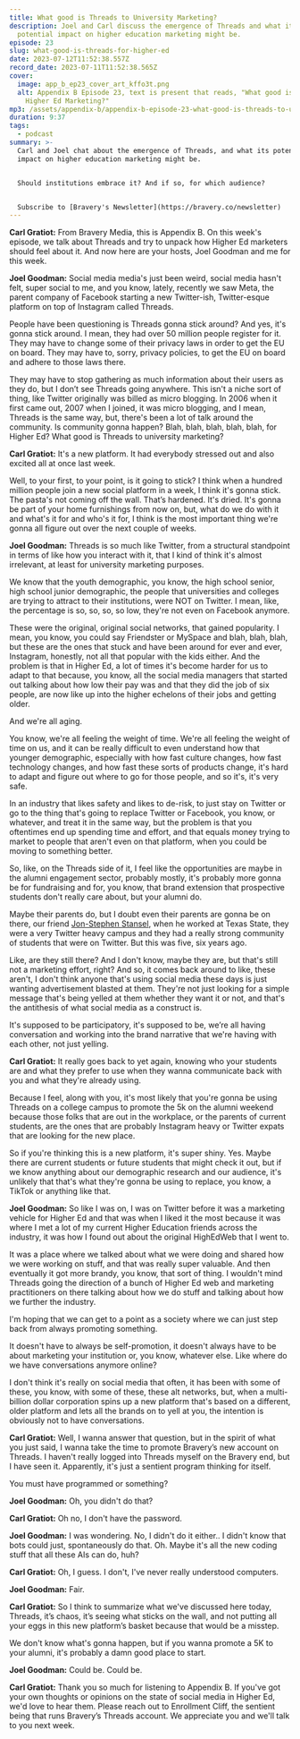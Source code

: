 ```yaml
---
title: What good is Threads to University Marketing?
description: Joel and Carl discuss the emergence of Threads and what its
  potential impact on higher education marketing might be.
episode: 23
slug: what-good-is-threads-for-higher-ed
date: 2023-07-12T11:52:38.557Z
record_date: 2023-07-11T11:52:38.565Z
cover:
  image: app_b_ep23_cover_art_kffo3t.png
  alt: Appendix B Episode 23, text is present that reads, "What good is Threads to
    Higher Ed Marketing?"
mp3: /assets/appendix-b/appendix-b-episode-23-what-good-is-threads-to-university-marketing-.mp3
duration: 9:37
tags:
  - podcast
summary: >-
  Carl and Joel chat about the emergence of Threads, and what its potential
  impact on higher education marketing might be.


  Should institutions embrace it? And if so, for which audience?


  Subscribe to [Bravery's Newsletter](https://bravery.co/newsletter)
---
```

**Carl Gratiot:** From Bravery Media, this is Appendix B. On this week's episode, we talk about Threads and try to unpack how Higher Ed marketers should feel about it. And now here are your hosts, Joel Goodman and me for this week. 

**Joel Goodman:** Social media media's just been weird, social media hasn't felt, super social to me, and you know, lately, recently we saw Meta, the parent company of Facebook starting a new Twitter-ish, Twitter-esque platform on top of Instagram called Threads.

People have been questioning is Threads gonna stick around? And yes, it's gonna stick around. I mean, they had over 50 million people register for it. They may have to change some of their privacy laws in order to get the EU on board. They may have to, sorry, privacy policies, to get the EU on board and adhere to those laws there.

They may have to stop gathering as much information about their users as they do, but I don’t see Threads going anywhere. This isn't a niche sort of thing, like Twitter originally was billed as micro blogging. In 2006 when it first came out, 2007 when I joined, it was micro blogging, and I mean, Threads is the same way, but, there's been a lot of talk around the community. Is community gonna happen? Blah, blah, blah, blah, blah, for Higher Ed? What good is Threads to university marketing? 

**Carl Gratiot:** It's a new platform. It had everybody stressed out and also excited all at once last week.

Well, to your first, to your point, is it going to stick? I think when a hundred million people join a new social platform in a week, I think it's gonna stick. The pasta's not coming off the wall. That’s hardened. It's dried. It's gonna be part of your home furnishings from now on, but, what do we do with it and what's it for and who's it for, I think is the most important thing we're gonna all figure out over the next couple of weeks.

**Joel Goodman:** Threads is so much like Twitter, from a structural standpoint in terms of like how you interact with it, that I kind of think it's almost irrelevant, at least for university marketing purposes.

We know that the youth demographic, you know, the high school senior, high school junior demographic, the people that universities and colleges are trying to attract to their institutions, were NOT on Twitter. I mean, like, the percentage is so, so, so, so low, they're not even on Facebook anymore.

These were the original, original social networks, that gained popularity. I mean, you know, you could say Friendster or MySpace and blah, blah, blah, but these are the ones that stuck and have been around for ever and ever, Instagram, honestly, not all that popular with the kids either. And the problem is that in Higher Ed, a lot of times it's become harder for us to adapt to that because, you know, all the social media managers that started out talking about how low their pay was and that they did the job of six people, are now like up into the higher echelons of their jobs and getting older. 

And we're all aging. 

You know, we're all feeling the weight of time. We're all feeling the weight of time on us, and it can be really difficult to even understand how that younger demographic, especially with how fast culture changes, how fast technology changes, and how fast these sorts of products change, it's hard to adapt and figure out where to go for those people, and so it's, it's very safe. 

In an industry that likes safety and likes to de-risk, to just stay on Twitter or go to the thing that's going to replace Twitter or Facebook, you know, or whatever, and treat it in the same way, but the problem is that you oftentimes end up spending time and effort, and that equals money trying to market to people that aren't even on that platform, when you could be moving to something better. 

So, like, on the Threads side of it, I feel like the opportunities are maybe in the alumni engagement sector, probably mostly, it's probably more gonna be for fundraising and for, you know, that brand extension that prospective students don't really care about, but your alumni do.

Maybe their parents do, but I doubt even their parents are gonna be on there, our friend [Jon-Stephen Stansel](https://www.linkedin.com/in/jsstansel/), when he worked at Texas State, they were a very Twitter heavy campus and they had a really strong community of students that were on Twitter. But this was five, six years ago.

Like, are they still there? And I don't know, maybe they are, but that's still not a marketing effort, right? And so, it comes back around to like, these aren't, I don't think anyone that's using social media these days is just wanting advertisement blasted at them. They're not just looking for a simple message that's being yelled at them whether they want it or not, and that's the antithesis of what social media as a construct is.

It's supposed to be participatory, it's supposed to be, we’re all having conversation and working into the brand narrative that we're having with each other, not just yelling.

**Carl Gratiot:** It really goes back to yet again, knowing who your students are and what they prefer to use when they wanna communicate back with you and what they're already using.

Because I feel, along with you, it's most likely that you're gonna be using Threads on a college campus to promote the 5k on the alumni weekend because those folks that are out in the workplace, or the parents of current students, are the ones that are probably Instagram heavy or Twitter expats that are looking for the new place.

So if you're thinking this is a new platform, it's super shiny. Yes. Maybe there are current students or future students that might check it out, but if we know anything about our demographic research and our audience, it's unlikely that that's what they're gonna be using to replace, you know, a TikTok or anything like that.

**Joel Goodman:** So like I was on, I was on Twitter before it was a marketing vehicle for Higher Ed and that was when I liked it the most because it was where I met a lot of my current Higher Education friends across the industry, it was how I found out about the original HighEdWeb that I went to.

It was a place where we talked about what we were doing and shared how we were working on stuff, and that was really super valuable. And then eventually it got more brandy, you know, that sort of thing. I wouldn't mind Threads going the direction of a bunch of Higher Ed web and marketing practitioners on there talking about how we do stuff and talking about how we further the industry.

I'm hoping that we can get to a point as a society where we can just step back from always promoting something. 

It doesn't have to always be self-promotion, it doesn't always have to be about marketing your institution or, you know, whatever else. Like where do we have conversations anymore online?

I don't think it's really on social media that often, it has been with some of these, you know, with some of these, these alt networks, but, when a multi-billion dollar corporation spins up a new platform that's based on a different, older platform and lets all the brands on to yell at you, the intention is obviously not to have conversations. 

**Carl Gratiot:** Well, I wanna answer that question, but in the spirit of what you just said, I wanna take the time to promote Bravery’s new account on Threads. I haven't really logged into Threads myself on the Bravery end, but I have seen it. Apparently, it's just a sentient program thinking for itself.

You must have programmed or something?

**Joel Goodman:** Oh, you didn't do that?

**Carl Gratiot:** Oh no, I don't have the password. 

**Joel Goodman:** I was wondering. No, I didn't do it either.. I didn't know that bots could just, spontaneously do that. Oh. Maybe it's all the new coding stuff that all these AIs can do, huh? 

**Carl Gratiot:** Oh, I guess. I don't, I've never really understood computers.

**Joel Goodman:** Fair.

**Carl Gratiot:** So I think to summarize what we've discussed here today, Threads, it’s chaos, it’s seeing what sticks on the wall, and not putting all your eggs in this new platform’s basket because that would be a misstep. 

We don't know what's gonna happen, but if you wanna promote a 5K to your alumni, it's probably a damn good place to start.

**Joel Goodman:** Could be. Could be.

**Carl Gratiot:** Thank you so much for listening to Appendix B. If you've got your own thoughts or opinions on the state of social media in Higher Ed, we'd love to hear them. Please reach out to Enrollment Cliff, the sentient being that runs Bravery’s Threads account. We appreciate you and we'll talk to you next week.